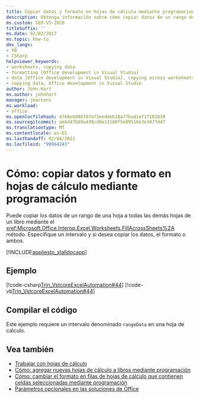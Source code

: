 ```yaml
---
title: Copiar datos y formato en hojas de cálculo mediante programación
description: Obtenga información sobre cómo copiar datos de un rango de una hoja a todas las demás hojas de un libro mediante el método FillAcrossSheets.
ms.custom: SEO-VS-2020
titleSuffix: ''
ms.date: 02/02/2017
ms.topic: how-to
dev_langs:
- VB
- CSharp
helpviewer_keywords:
- worksheets, copying data
- formatting [Office development in Visual Studio]
- data [Office development in Visual Studio], copying across worksheets
- copying data, Office development in Visual Studio
author: John-Hart
ms.author: johnhart
manager: jmartens
ms.workload:
- office
ms.openlocfilehash: d768eb086707af2eeddeb18a77bad1ef1f101839
ms.sourcegitcommit: ae6d47b09a439cd0e13180f5e89510e3e347fd47
ms.translationtype: MT
ms.contentlocale: es-ES
ms.lasthandoff: 02/08/2021
ms.locfileid: "99964243"
---
```

# <a name="how-to-programmatically-copy-data-and-formatting-across-worksheets"></a>Cómo: copiar datos y formato en hojas de cálculo mediante programación
  Puede copiar los datos de un rango de una hoja a todas las demás hojas de un libro mediante el <xref:Microsoft.Office.Interop.Excel.Worksheets.FillAcrossSheets%2A> método. Especifique un intervalo y si desea copiar los datos, el formato o ambos.

 [!INCLUDE[appliesto_xlalldocapp](../vsto/includes/appliesto-xlalldocapp-md.md)]

## <a name="example"></a>Ejemplo
 [!code-csharp[Trin_VstcoreExcelAutomation#44](../vsto/codesnippet/CSharp/Trin_VstcoreExcelAutomationCS/Sheet1.cs#44)]
 [!code-vb[Trin_VstcoreExcelAutomation#44](../vsto/codesnippet/VisualBasic/Trin_VstcoreExcelAutomation/Sheet1.vb#44)]

## <a name="compile-the-code"></a>Compilar el código
 Este ejemplo requiere un intervalo denominado `rangeData` en una hoja de cálculo.

## <a name="see-also"></a>Vea también
- [Trabajar con hojas de cálculo](../vsto/working-with-worksheets.md)
- [Cómo: agregar nuevas hojas de cálculo a libros mediante programación](../vsto/how-to-programmatically-add-new-worksheets-to-workbooks.md)
- [Cómo: cambiar el formato en filas de hojas de cálculo que contienen celdas seleccionadas mediante programación](../vsto/how-to-programmatically-change-formatting-in-worksheet-rows-containing-selected-cells.md)
- [Parámetros opcionales en las soluciones de Office](../vsto/optional-parameters-in-office-solutions.md)
